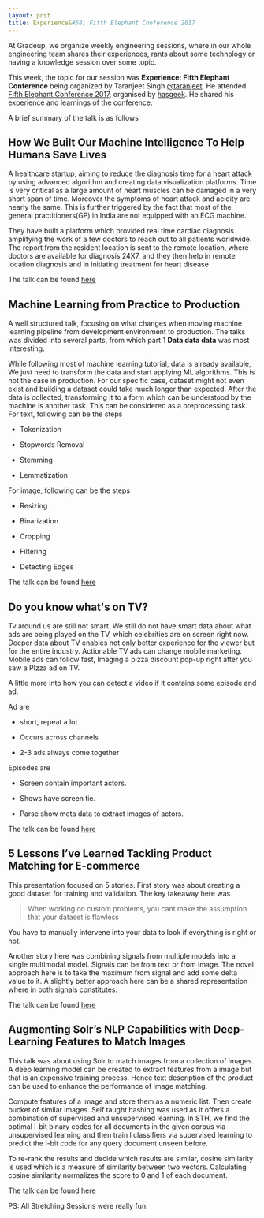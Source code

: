 ```yaml
---
layout: post
title: Experience&#58; Fifth Elephant Conference 2017
---
```


At Gradeup, we organize weekly engineering sessions, where in our whole engineering team shares their experiences, rants about some technology or having a knowledge session over some topic.

This week, the topic for our session was __Experience: Fifth Elephant Conference__ being organized by Taranjeet Singh [@taranjeet](https://github.com/taranjeet). He attended [Fifth Elephant Conference 2017](https://fifthelephant.in/2017/), organised by [hasgeek](https://hasgeek.com/). He shared his experience and learnings of the conference.

A brief summary of the talk is as follows


## How We Built Our Machine Intelligence To Help Humans Save Lives

A healthcare startup, aiming to reduce the diagnosis time for a heart attack by using advanced algorithm and creating data visualization platforms. Time is very critical as a large amount of heart muscles can be damaged in a very short span of time. Moreover the symptoms of heart attack and acidity are nearly the same. This is further triggered by the fact that most of the general practitioners(GP) in India are not equipped with an ECG machine.


They have built a platform which provided real time cardiac diagnosis amplifying the work of a few doctors to reach out to all patients worldwide. The report from the resident location is sent to the remote location, where doctors are available for diagnosis 24X7, and they then help in remote location diagnosis and in initiating treatment for heart disease

The talk can be found [here](https://fifthelephant.talkfunnel.com/2017/99-how-we-built-our-machine-intelligence-to-help-huma)

## Machine Learning from Practice to Production

A well structured talk, focusing on what changes when moving machine learning pipeline from development environment to production. The talks was divided into several parts, from which part 1 __Data data data__ was most interesting.

While following most of machine learning tutorial, data is already available, We just need to transform the data and start applying ML algorithms. This is not the case in production. For our specific case, dataset might not even exist and building a dataset could take much longer than expected. After the data is collected, transforming it to a form which can be understood by the machine is another task. This can be considered as a preprocessing task. For text, following can be the steps

* Tokenization

* Stopwords Removal

* Stemming

* Lemmatization

For image, following can be the steps

* Resizing

* Binarization

* Cropping

* Filtering

* Detecting Edges

The talk can be found [here](https://fifthelephant.talkfunnel.com/2017/24-machine-learning-from-practice-to-production)

## Do you know what's on TV?

Tv around us are still not smart. We still do not have smart data about what ads are being played on the TV, which celebrities are on screen right now. Deeper data about TV enables not only better experience for the viewer but for the entire industry. Actionable TV ads can change mobile marketing. Mobile ads can follow fast, Imaging a pizza discount pop-up right after you saw a PIzza ad on TV.

A little more into how you can detect a video if it contains some episode and ad.

Ad are

* short, repeat a lot

* Occurs across channels

* 2-3 ads always come together

Episodes are

* Screen contain important actors.

* Shows have screen tie.

* Parse show meta data to extract images of actors.

The talk can be found [here](https://fifthelephant.talkfunnel.com/2017/59-do-you-know-whats-on-tv)


## 5 Lessons I’ve Learned Tackling Product Matching for E-commerce

This presentation focused on 5 stories. First story was about creating a good dataset for training and validation. The key takeaway here was

> When working on custom problems, you cant make the assumption that your dataset is flawless

You have to manually intervene into your data to look if everything is right or not.

Another story here was combining signals from multiple models into a single multimodal model. Signals can be from text or from image. The novel approach here is to take the maximum from signal and add some delta value to it. A slightly better approach here can be a shared representation where in both signals constitutes.

The talk can be found [here](https://fifthelephant.talkfunnel.com/2017/98-5-lessons-ive-learned-tackling-product-matching-fo)

## Augmenting Solr’s NLP Capabilities with Deep-Learning Features to Match Images

This talk was about using Solr to match images from a collection of images. A deep learning model can be created to extract features from a image but that is an expensive training process. Hence text description of the product can be used to enhance the performance of image matching.

Compute features of a image and store them as a numeric list. Then create bucket of similar images. Self taught hashing was used as it offers a combination of supervised and unsupervised learning.
In STH, we find the optimal l-bit binary codes for all documents in the given corpus via unsupervised learning and then train l classifiers via supervised learning to predict the l-bit code for any query document unseen before.

To re-rank the results and decide which results are similar, cosine similarity is used which is a measure of similarity between two vectors. Calculating cosine similarity normalizes the score to 0 and 1 of each document.

The talk can be found [here](https://fifthelephant.talkfunnel.com/2017/80-augmenting-solrs-nlp-capabilities-with-deep-learni)

PS: All Stretching Sessions were really fun.
